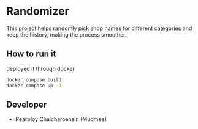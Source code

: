 # Randomizer
This project helps randomly pick shop names for different categories and keep the history, making the process smoother. 

## How to run it
deployed it through docker
```bash
docker compose build
docker compose up -d
```

## Developer
- Pearploy Chaicharoensin (Mudmee)
